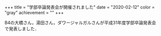 +++
title = "学部卒論発表会が開催されました"
date = "2020-02-12"
color = "gray"
achievement = ""
+++

B4の大橋さん，湯田さん，ダワージャルガルさんが平成31年度学部卒論発表会で発表しました．
